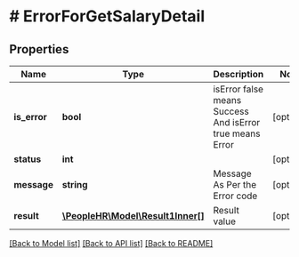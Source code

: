 # # ErrorForGetSalaryDetail

## Properties

Name | Type | Description | Notes
------------ | ------------- | ------------- | -------------
**is_error** | **bool** | isError false means Success And isError true means Error | [optional]
**status** | **int** |  | [optional]
**message** | **string** | Message As Per the Error code | [optional]
**result** | [**\PeopleHR\Model\Result1Inner[]**](Result1Inner.md) | Result value | [optional]

[[Back to Model list]](../../README.md#models) [[Back to API list]](../../README.md#endpoints) [[Back to README]](../../README.md)
